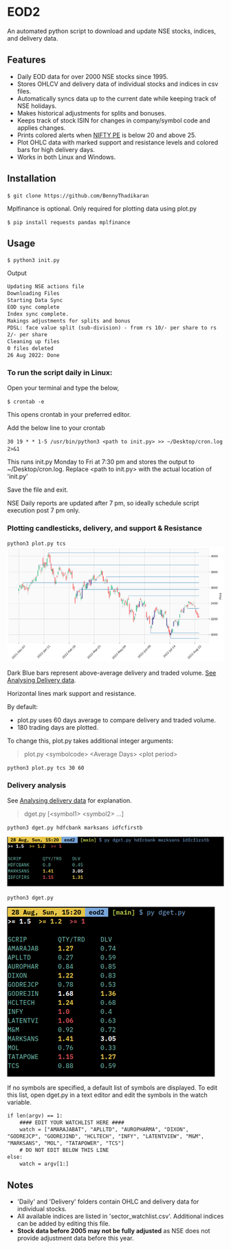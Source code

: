 # EOD2
An automated python script to download and update NSE stocks, indices, and delivery data.

## Features
- Daily EOD data for over 2000 NSE stocks since 1995.
- Stores OHLCV and delivery data of individual stocks and indices in csv files.
- Automatically syncs data up to the current date while keeping track of NSE holidays.
- Makes historical adjustments for splits and bonuses.
- Keeps track of stock ISIN for changes in company/symbol code and applies changes.
- Prints colored alerts when [NIFTY PE](https://www.samco.in/knowledge-center/articles/nifty-50-pe-ratio/) is below 20 and above 25.
- Plot OHLC data with marked support and resistance levels and colored bars for high delivery days.
- Works in both Linux and Windows.

## Installation
`$ git clone https://github.com/BennyThadikaran`

Mplfinance is optional. Only required for plotting data using plot.py

`$ pip install requests pandas mplfinance`

## Usage
`$ python3 init.py`

Output
```
Updating NSE actions file
Downloading Files
Starting Data Sync
EOD sync complete
Index sync complete.
Makings adjustments for splits and bonus
PDSL: face value split (sub-division) - from rs 10/- per share to rs 2/- per share
Cleaning up files
0 files deleted
26 Aug 2022: Done
```

### To run the script daily in Linux:
Open your terminal and type the below,

`$ crontab -e`

This opens crontab in your preferred editor.

Add the below line to your crontab

`30 19 * * 1-5 /usr/bin/python3 <path to init.py> >> ~/Desktop/cron.log 2>&1`

This runs init.py Monday to Fri at 7:30 pm and stores the output to ~/Desktop/cron.log.
Replace \<path to init.py\> with the actual location of 'init.py'

Save the file and exit.

NSE Daily reports are updated after 7 pm, so ideally schedule script execution post 7 pm only.


### Plotting candlesticks, delivery, and support & Resistance
`python3 plot.py tcs`
![plot screenshot](/images/plot.png)

Dark Blue bars represent above-average delivery and traded volume.
[See Analysing Delivery data](delivery-analysis.md).

Horizontal lines mark support and resistance.

By default:
- plot.py uses 60 days average to compare delivery and traded volume.
- 180 trading days are plotted.

To change this, plot.py takes additional integer arguments:
> plot.py \<symbolcode\> \<Average Days\> \<plot period\>

`python3 plot.py tcs 30 60`

### Delivery analysis
See [Analysing delivery data](delivery-analysis.md) for explanation.
> dget.py [\<symbol1\> \<symbol2\> ...]

`python3 dget.py hdfcbank marksans idfcfirstb`

![screenshot](/images/dget-args.png)

`python3 dget.py`

![screenshot](/images/dget.png)

If no symbols are specified, a default list of symbols are displayed.
To edit this list, open dget.py in a text editor and edit the symbols in the watch variable.
```
if len(argv) == 1:
    #### EDIT YOUR WATCHLIST HERE ####
    watch = ["AMARAJABAT", "APLLTD", "AUROPHARMA", "DIXON", "GODREJCP", "GODREJIND", "HCLTECH", "INFY", "LATENTVIEW", "M&M", "MARKSANS", "MOL", "TATAPOWER", "TCS"]
    # DO NOT EDIT BELOW THIS LINE
else:
    watch = argv[1:]
```

## Notes
- 'Daily' and 'Delivery' folders contain OHLC and delivery data for individual stocks.
- All available indices are listed in 'sector_watchlist.csv'. Additional indices can be added by editing this file.
- **Stock data before 2005 may not be fully adjusted** as NSE does not provide adjustment data before this year.
